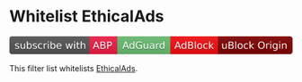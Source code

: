 # Whitelist EthicalAds
[![Subscribe with Adblock Plus, AdGuard, AdBlock, or uBlock Origin](https://raw.githubusercontent.com/easrng/filter-list-subscribe-badge/main/subscribe.svg)](abp:subscribe?location=https://paste.debian.net/plain/1214786&title=Whitelist%20EthicalAds)

This filter list whitelists [EthicalAds](https://ethicalads.io).
